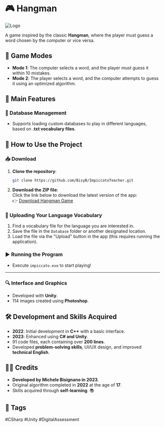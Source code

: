 # 🎮 Hangman

![Logo](path/to/logo.ico)

A game inspired by the classic **Hangman**, where the player must guess a word chosen by the computer or vice versa.

## 📌 Game Modes
- **Mode 1**: The computer selects a word, and the player must guess it within 10 mistakes.
- **Mode 2**: The player selects a word, and the computer attempts to guess it using an optimized algorithm.

## 📌 Main Features

### 📂 Database Management
- Supports loading custom databases to play in different languages, based on **.txt vocabulary files**.

## 🚀 How to Use the Project

### 📥 Download
1. **Clone the repository**:
   ```sh
   git clone https://github.com/BisyB/ImpiccatoTeacher.git
   ```
2. **Download the ZIP file**:  
   Click the link below to download the latest version of the app:  
   👉 [Download Hangman Game](https://github.com/BisyB/Hangman/archive/refs/heads/main.zip)
   
### 📂 Uploading Your Language Vocabulary
1. Find a vocabulary file for the language you are interested in.
2. Save the file in the `Database` folder or another designated location.
3. Load the file via the "Upload" button in the app (this requires running the application).

### ▶️ Running the Program
- Execute `impiccato.exe` to start playing!

---

### 🔍 Interface and Graphics
- Developed with **Unity**.
- 114 images created using **Photoshop**.

## 🛠️ Development and Skills Acquired
- **2022**: Initial development in **C++** with a basic interface.
- **2023**: Enhanced using **C# and Unity**.
- 91 code files, each containing over **200 lines**.
- Developed **problem-solving skills**, UI/UX design, and improved **technical English**.

## 👨‍💻 Credits
- **Developed by Michele Bisignano in 2023**.
- Original algorithm completed in **2022** at the age of **17**.
- Skills acquired through **self-learning**. 📚

## 📌 Tags
#CSharp #Unity #DigitalAssessment
